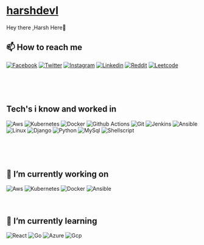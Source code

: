 # <a href="https://harsh-buddhdev.netlify.app/"> harshdevl </a> 

Hey there ,Harsh Here👋 

📫 How to reach me
------------------------------------------------------------------------------
[![Facebook](https://img.shields.io/badge/Facebook-1877F2?style=for-the-badge&logo=facebook&logoColor=white&link=https://www.facebook.com/harsh.buddhdev.39)](https://www.facebook.com/harsh.buddhdev.39)
[![Twitter](https://img.shields.io/badge/Twitter-1DA1F2?style=for-the-badge&logo=twitter&logoColor=white&link=https://twitter.com/HarshB1920)](https://twitter.com/HarshB1920)
[![Instagram](https://img.shields.io/badge/Instagram-E4405F?style=for-the-badge&logo=instagram&logoColor=white&link=https://www.instagram.com/hrsh_thakkar_/?hl=en)](https://www.instagram.com/hrsh_thakkar_/?hl=en)
[![Linkedin](https://img.shields.io/badge/LinkedIn-0077B5?style=for-the-badge&logo=linkedin&logoColor=white&link=https://www.linkedin.com/in/harsh-buddhdev-9080aa16a)](https://www.linkedin.com/in/harsh-buddhdev-9080aa16a)
[![Reddit](https://img.shields.io/badge/Reddit-FF4500?style=for-the-badge&logo=reddit&logoColor=white&link=https://www.reddit.com/user/Born_Feb)](https://www.reddit.com/user/Born_Feb)
[![Leetcode](https://img.shields.io/badge/-LeetCode-FFA116?style=for-the-badge&logo=LeetCode&logoColor=black)](https://leetcode.com/AchB/)

</br>
</br>
</br>



Tech's i know and worked in </br>
------------------------------------------------------------------------------
![Aws](https://img.shields.io/badge/Amazon_AWS-232F3E?style=for-the-badge&logo=amazon-aws&logoColor=white)
![Kubernetes](https://img.shields.io/badge/kubernetes-326ce5.svg?&style=for-the-badge&logo=kubernetes&logoColor=white)
![Docker](https://img.shields.io/badge/Docker-2CA5E0?style=for-the-badge&logo=docker&logoColor=white)
![Github Actions](https://img.shields.io/badge/GitHub_Actions-2088FF?style=for-the-badge&logo=github-actions&logoColor=white)
![Git](https://img.shields.io/badge/Git-F05032?style=for-the-badge&logo=git&logoColor=white)
![Jenkins](https://img.shields.io/badge/Jenkins-D24939?style=for-the-badge&logo=Jenkins&logoColor=white)
![Ansible](https://img.shields.io/badge/Ansible-000000?style=for-the-badge&logo=ansible&logoColor=white)
![Linux](https://img.shields.io/badge/Linux-FCC624?style=for-the-badge&logo=linux&logoColor=black)
![Django](https://img.shields.io/badge/Django-092E20?style=for-the-badge&logo=django&logoColor=white)
![Python](https://img.shields.io/badge/Python-3776AB?style=for-the-badge&logo=python&logoColor=white)
![MySql](https://img.shields.io/badge/MySQL-00000F?style=for-the-badge&logo=mysql&logoColor=white)
![Shellscript](https://img.shields.io/badge/Shell_Script-121011?style=for-the-badge&logo=gnu-bash&logoColor=white)

</br>
</br>
</br>

🔭 I’m currently working on
------------------------------------------------------------------------------
![Aws](https://img.shields.io/badge/Amazon_AWS-232F3E?style=for-the-badge&logo=amazon-aws&logoColor=white)
![Kubernetes](https://img.shields.io/badge/kubernetes-326ce5.svg?&style=for-the-badge&logo=kubernetes&logoColor=white)
![Docker](https://img.shields.io/badge/Docker-2CA5E0?style=for-the-badge&logo=docker&logoColor=white)
![Ansible](https://img.shields.io/badge/Ansible-000000?style=for-the-badge&logo=ansible&logoColor=white)
</br>
</br>
</br>

🌱 I’m currently learning 
------------------------------------------------------------------------------
![React](https://img.shields.io/badge/React-20232A?style=for-the-badge&logo=react&logoColor=61DAFB)
![Go](https://img.shields.io/badge/Go-00ADD8?style=for-the-badge&logo=go&logoColor=white)
![Azure](https://img.shields.io/badge/microsoft%20azure-0089D6?style=for-the-badge&logo=microsoft-azure&logoColor=white)
![Gcp](https://img.shields.io/badge/Google_Cloud-4285F4?style=for-the-badge&logo=google-cloud&logoColor=white)
</br>
</br>
</br>


